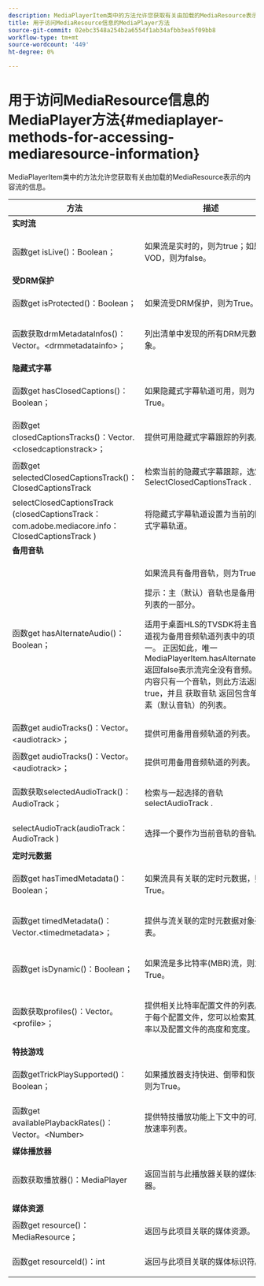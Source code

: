 ```yaml
---
description: MediaPlayerItem类中的方法允许您获取有关由加载的MediaResource表示的内容流的信息。
title: 用于访问MediaResource信息的MediaPlayer方法
source-git-commit: 02ebc3548a254b2a6554f1ab34afbb3ea5f09bb8
workflow-type: tm+mt
source-wordcount: '449'
ht-degree: 0%

---
```


# 用于访问MediaResource信息的MediaPlayer方法{#mediaplayer-methods-for-accessing-mediaresource-information}

MediaPlayerItem类中的方法允许您获取有关由加载的MediaResource表示的内容流的信息。

<table frame="all" colsep="1" rowsep="1" id="table_77B55D506FE24326A03D97AA087231FF"> 
 <thead> 
  <tr rowsep="1"> 
   <th colname="2" class="entry"> 方法 </th> 
   <th colname="3" class="entry"> 描述 </th> 
  </tr> 
 </thead>
 <tbody> 
  <tr rowsep="1"> 
   <td colname="1"> <b>实时流 </b> </td> 
   <td colname="2"> </td>
  </tr> 
  <tr rowsep="1"> 
   <td colname="2"> <span class="codeph"> 函数get isLive()：Boolean； </span> </td> 
   <td colname="3"> <p>如果流是实时的，则为true；如果是VOD，则为false。 </p> </td> 
  </tr> 
  <tr rowsep="1"> 
   <td colname="1"> <b>受DRM保护</b> </td> 
   <td colname="2"> </td>
  </tr> 
  <tr rowsep="1"> 
   <td colname="2"> <span class="codeph"> 函数get isProtected()：Boolean； </span> </td> 
   <td colname="3"> <p>如果流受DRM保护，则为True。 </p> </td> 
  </tr> 
  <tr rowsep="1"> 
   <td colname="2"> <span class="codeph"> 函数获取drmMetadataInfos()： Vector。&lt;drmmetadatainfo&gt;； </span> </td> 
   <td colname="3"> <p>列出清单中发现的所有DRM元数据对象。 </p> </td> 
  </tr> 
  <tr rowsep="1"> 
   <td colname="1"> <b>隐藏式字幕</b> </td> 
   <td colname="2"> </td>
  </tr> 
  <tr rowsep="1"> 
   <td colname="2"> <span class="codeph"> 函数get hasClosedCaptions()：Boolean； </span> </td> 
   <td colname="3"> <p>如果隐藏式字幕轨道可用，则为True。 </p> </td> 
  </tr> 
  <tr rowsep="1"> 
   <td colname="2"> <span class="codeph"> 函数get closedCaptionsTracks()：Vector.&lt;closedcaptionstrack&gt;； </span> </td> 
   <td colname="3"> <p>提供可用隐藏式字幕跟踪的列表。 </p> </td> 
  </tr> 
  <tr rowsep="1"> 
   <td colname="2"> <span class="codeph"> 函数get selectedClosedCaptionsTrack()：ClosedCaptionsTrack </span> </td> 
   <td colname="3"> <p>检索当前的隐藏式字幕跟踪，选定为 <span class="codeph"> SelectClosedCaptionsTrack </span>. </p> </td> 
  </tr> 
  <tr rowsep="1"> 
   <td colname="2"> <span class="codeph"> selectClosedCaptionsTrack (closedCaptionsTrack： com.adobe.mediacore.info：ClosedCaptionsTrack ) </span> </td> 
   <td colname="3"> <p>将隐藏式字幕轨道设置为当前的隐藏式字幕轨道。 </p> </td> 
  </tr> 
  <tr rowsep="1"> 
   <td colname="1"> <b>备用音轨 </b> </td> 
   <td colname="2"> </td>
  </tr> 
  <tr rowsep="1"> 
   <td colname="2"> <span class="codeph"> 函数get hasAlternateAudio()：Boolean； </span> </td> 
   <td colname="3"> <p>如果流具有备用音轨，则为True。 </p> <p>提示：主（默认）音轨也是备用音轨列表的一部分。 </p> <p>适用于桌面HLS的TVSDK将主音频轨道视为备用音频轨道列表中的项目之一。 正因如此，唯一 <span class="codeph"> MediaPlayerItem.hasAlternateAudio </span> 返回false表示流完全没有音频。 如果内容只有一个音轨，则此方法返回true，并且 <span class="codeph"> 获取音轨 </span> 返回包含单个元素（默认音轨）的列表。 </p> </td> 
  </tr> 
  <tr rowsep="1"> 
   <td colname="2"> <span class="codeph"> 函数get audioTracks()：Vector。&lt;audiotrack&gt;； </span> </td> 
   <td colname="3"> 提供可用备用音频轨道的列表。 </td> 
  </tr> 
  <tr rowsep="1"> 
   <td colname="2"> <span class="codeph"> 函数get audioTracks()：Vector。&lt;audiotrack&gt;； </span> </td> 
   <td colname="3"> <p>提供可用备用音频轨道的列表。 </p> </td> 
  </tr> 
  <tr rowsep="1"> 
   <td colname="2"> <span class="codeph"> 函数获取selectedAudioTrack()：AudioTrack； </span> </td> 
   <td colname="3"> <p>检索与一起选择的音轨 <span class="codeph"> selectAudioTrack </span>. </p> </td> 
  </tr> 
  <tr rowsep="1"> 
   <td colname="2"> <span class="codeph"> selectAudioTrack(audioTrack： AudioTrack ) </span> </td> 
   <td colname="3"> <p>选择一个要作为当前音轨的音轨。 </p> </td> 
  </tr> 
  <tr rowsep="1"> 
   <td colname="1"> <b>定时元数据</b> </td> 
   <td colname="2"> </td>
  </tr> 
  <tr rowsep="1"> 
   <td colname="2"> <span class="codeph"> 函数get hasTimedMetadata()：Boolean； </span> </td> 
   <td colname="3"> <p>如果流具有关联的定时元数据，则为True。 </p> </td> 
  </tr> 
  <tr rowsep="1"> 
   <td colname="2"> <span class="codeph"> 函数get timedMetadata()：Vector.&lt;timedmetadata&gt;； </span> </td> 
   <td colname="3"> <p>提供与流关联的定时元数据对象列表。 </p> </td> 
  </tr> 
  <tr rowsep="1"> 
   <td colname="2"> <span class="codeph"> 函数get isDynamic()：Boolean； </span> </td> 
   <td colname="3"> <p>如果流是多比特率(MBR)流，则为True。 </p> </td> 
  </tr> 
  <tr rowsep="1"> 
   <td colname="2"> <span class="codeph"> 函数获取profiles()：Vector。&lt;profile&gt;； </span> </td> 
   <td colname="3"> <p>提供相关比特率配置文件的列表。 对于每个配置文件，您可以检索其比特率以及配置文件的高度和宽度。 </p> </td> 
  </tr> 
  <tr rowsep="1"> 
   <td colname="1"> <b>特技游戏 </b> </td> 
   <td colname="2"> </td>
  </tr> 
  <tr rowsep="1"> 
   <td colname="2"> <span class="codeph"> 函数getTrickPlaySupported()：Boolean； </span> </td> 
   <td colname="3"> <p>如果播放器支持快进、倒带和恢复，则为True。 </p> </td> 
  </tr> 
  <tr rowsep="1"> 
   <td colname="2"> <span class="codeph"> 函数get availablePlaybackRates()：Vector。&lt;Number&gt; </span> </td> 
   <td colname="3"> <p>提供特技播放功能上下文中的可用播放速率列表。 </p> </td> 
  </tr> 
  <tr rowsep="1"> 
   <td colname="1"> <b>媒体播放器 </b> </td> 
   <td colname="2"> </td>
  </tr> 
  <tr rowsep="1"> 
   <td colname="2"> <span class="codeph"> 函数获取播放器()：MediaPlayer </span> </td> 
   <td colname="3"> <p>返回当前与此播放器关联的媒体播放器。 </p> </td> 
  </tr> 
  <tr rowsep="1"> 
   <td colname="1"> <b>媒体资源</b> </td> 
   <td colname="2"> </td>
  </tr> 
  <tr rowsep="1"> 
   <td colname="2"> <span class="codeph"> 函数get resource()：MediaResource； </span> </td> 
   <td colname="3"> <p>返回与此项目关联的媒体资源。 </p> </td> 
  </tr> 
  <tr rowsep="0"> 
   <td colname="2"> <span class="codeph"> 函数get resourceId()：int </span> </td> 
   <td colname="3"> <p>返回与此项目关联的媒体标识符。 </p> </td> 
  </tr> 
 </tbody> 
</table>

